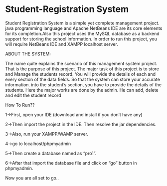 # Student-Registration System
 
Student Registration System is a simple yet complete management project. java programming
language and Apache NetBeans IDE are its core elements for its completion.Also this project uses the 
MySQL database as a backend support for storing the school information. In order to run this project, you
will require NetBeans IDE and XAMPP localhost server.

ABOUT THE SYSTEM: 

The name quite explains the scenario of this management system project. That is the purpose of this project.
 The major task of this project is to store and Manage the students record. You will provide the
 details of each and every section of the data fields. So that the system can store your accurate information.
 into the student’s section, you have to provide the details of the students. Here the major works are done by the admin.
 He can add, delete and edit the student record

How To Run??

1->First, open your IDE (download and install if you don’t have any)

2->Then import the project in the IDE. Then resolve the jar dependencies.

3->Also, run your XAMPP/WAMP server.

4->go to localhost/phpmyadmin

5->Then create a database named as “pro1”.

6->After that import the database file and click on “go” button in phpmyadmin.

Now you are all set to go..
